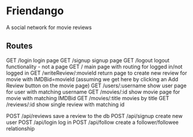 # Friendango

A social network for movie reviews


## Routes

GET /login   login page
GET /signup  signup page
GET /logout  logout functionality - not a page
GET /        main page with routing for logged in/not logged in
GET /writeReview/:movieId   return page to create new review for movie with IMDBid=movieId (assuming we get here by clicking an Add Review button on the movie page)
GET /users/:username    show user page for user with matching username
GET /movies/:id   show movie page for movie with matching IMDBid
GET /movies/:title  movies by title
GET /reviews/:id   show single review with matching id

POST /api/reviews   save a review to the db
POST /api/signup   create new user
POST /api/login    log in
POST /api/follow  create a follower/followee relationship
